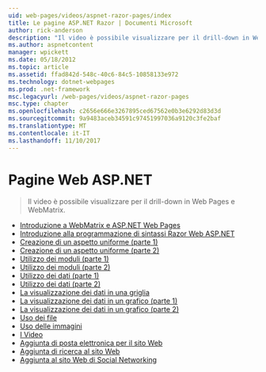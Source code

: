 ```yaml
---
uid: web-pages/videos/aspnet-razor-pages/index
title: Le pagine ASP.NET Razor | Documenti Microsoft
author: rick-anderson
description: "Il video è possibile visualizzare per il drill-down in Web Pages e WebMatrix."
ms.author: aspnetcontent
manager: wpickett
ms.date: 05/18/2012
ms.topic: article
ms.assetid: ffad842d-548c-40c6-84c5-10858133e972
ms.technology: dotnet-webpages
ms.prod: .net-framework
msc.legacyurl: /web-pages/videos/aspnet-razor-pages
msc.type: chapter
ms.openlocfilehash: c2656e666e3267895ced67562e0b3e6292d83d3d
ms.sourcegitcommit: 9a9483aceb34591c97451997036a9120c3fe2baf
ms.translationtype: MT
ms.contentlocale: it-IT
ms.lasthandoff: 11/10/2017
---
```

<a name="aspnet-web-pages"></a>Pagine Web ASP.NET
=================
> Il video è possibile visualizzare per il drill-down in Web Pages e WebMatrix.


- [Introduzione a WebMatrix e ASP.NET Web Pages](getting-started-with-webmatrix-and-aspnet-web-pages.md)
- [Introduzione alla programmazione di sintassi Razor Web ASP.NET](introduction-to-aspnet-web-programming-using-the-razor-syntax.md)
- [Creazione di un aspetto uniforme (parte 1)](creating-a-consistent-look-part-1.md)
- [Creazione di un aspetto uniforme (parte 2)](creating-a-consistent-look-part-2.md)
- [Utilizzo dei moduli (parte 1)](working-with-forms-part-1.md)
- [Utilizzo dei moduli (parte 2)](working-with-forms-part-2.md)
- [Utilizzo dei dati (parte 1)](working-with-data-part-1.md)
- [Utilizzo dei dati (parte 2)](working-with-data-part-2.md)
- [La visualizzazione dei dati in una griglia](displaying-data-in-a-grid.md)
- [La visualizzazione dei dati in un grafico (parte 1)](displaying-data-in-a-chart-part-1.md)
- [La visualizzazione dei dati in un grafico (parte 2)](displaying-data-in-a-chart-part-2.md)
- [Uso dei file](working-with-files.md)
- [Uso delle immagini](working-with-images.md)
- [I Video](working-with-video.md)
- [Aggiunta di posta elettronica per il sito Web](adding-email-to-your-web-site.md)
- [Aggiunta di ricerca al sito Web](adding-search-to-your-web-site.md)
- [Aggiunta al sito Web di Social Networking](adding-social-networking-to-your-website.md)
